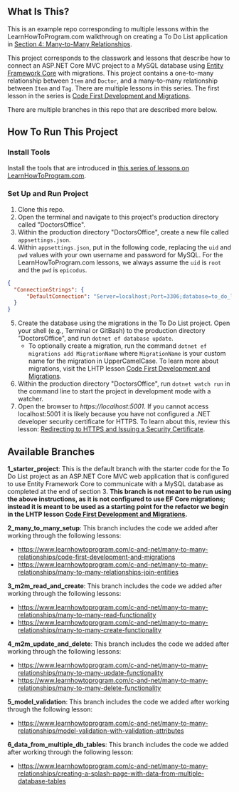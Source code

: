 ## What Is This?

This is an example repo corresponding to multiple lessons within the LearnHowToProgram.com walkthrough on creating a To Do List application in [Section 4: Many-to-Many Relationships](https://www.learnhowtoprogram.com/c-and-net/many-to-many-relationships).

This project corresponds to the classwork and lessons that describe how to connect an ASP.NET Core MVC project to a MySQL database using [Entity Framework Core](https://learn.microsoft.com/en-us/ef/core/) with migrations. This project contains a one-to-many relationship between `Item` and `Doctor`, and a many-to-many relationship between `Item` and `Tag`. There are multiple lessons in this series. The first lesson in the series is [Code First Development and Migrations](https://www.learnhowtoprogram.com/c-and-net-part-time/many-to-many-relationships/code-first-development-and-migrations).

There are multiple branches in this repo that are described more below.

## How To Run This Project

### Install Tools

Install the tools that are introduced in [this series of lessons on LearnHowToProgram.com](https://www.learnhowtoprogram.com/c-and-net/getting-started-with-c).

### Set Up and Run Project

1. Clone this repo.
2. Open the terminal and navigate to this project's production directory called "DoctorsOffice".
3. Within the production directory "DoctorsOffice", create a new file called `appsettings.json`.
4. Within `appsettings.json`, put in the following code, replacing the `uid` and `pwd` values with your own username and password for MySQL. For the LearnHowToProgram.com lessons, we always assume the `uid` is `root` and the `pwd` is `epicodus`.

```json
{
  "ConnectionStrings": {
      "DefaultConnection": "Server=localhost;Port=3306;database=to_do_list_with_many_to_many;uid=root;pwd=epicodus;"
  }
}
```

5. Create the database using the migrations in the To Do List project. Open your shell (e.g., Terminal or GitBash) to the production directory "DoctorsOffice", and run `dotnet ef database update`. 
    - To optionally create a migration, run the command `dotnet ef migrations add MigrationName` where `MigrationName` is your custom name for the migration in UpperCamelCase. To learn more about migrations, visit the LHTP lesson [Code First Development and Migrations](https://www.learnhowtoprogram.com/c-and-net-part-time/many-to-many-relationships/code-first-development-and-migrations).
6. Within the production directory "DoctorsOffice", run `dotnet watch run` in the command line to start the project in development mode with a watcher.
4. Open the browser to _https://localhost:5001_. If you cannot access localhost:5001 it is likely because you have not configured a .NET developer security certificate for HTTPS. To learn about this, review this lesson: [Redirecting to HTTPS and Issuing a Security Certificate](https://www.learnhowtoprogram.com/lessons/redirecting-to-https-and-issuing-a-security-certificate).


## Available Branches

**1_starter_project**: This is the default branch with the starter code for the To Do List project as an ASP.NET Core MVC web application that is configured to use Entity Framework Core to communicate with a MySQL database as completed at the end of section 3. **This branch is not meant to be run using the above instructions, as it is not configured to use EF Core migrations; instead it is meant to be used as a starting point for the refactor we begin in the LHTP lesson [Code First Development and Migrations](https://www.learnhowtoprogram.com/c-and-net-part-time/many-to-many-relationships/code-first-development-and-migrations).**

**2_many_to_many_setup**: This branch includes the code we added after working through the following lessons:

- https://www.learnhowtoprogram.com/c-and-net/many-to-many-relationships/code-first-development-and-migrations
- https://www.learnhowtoprogram.com/c-and-net/many-to-many-relationships/many-to-many-relationships-join-entities

**3_m2m_read_and_create**: This branch includes the code we added after working through the following lessons:

- https://www.learnhowtoprogram.com/c-and-net/many-to-many-relationships/many-to-many-read-functionality
- https://www.learnhowtoprogram.com/c-and-net/many-to-many-relationships/many-to-many-create-functionality

**4_m2m_update_and_delete**: This branch includes the code we added after working through the following lessons:

- https://www.learnhowtoprogram.com/c-and-net/many-to-many-relationships/many-to-many-update-functionality
- https://www.learnhowtoprogram.com/c-and-net/many-to-many-relationships/many-to-many-delete-functionality

**5_model_validation**: This branch includes the code we added after working through the following lesson:

- https://www.learnhowtoprogram.com/c-and-net/many-to-many-relationships/model-validation-with-validation-attributes

**6_data_from_multiple_db_tables**: This branch includes the code we added after working through the following lesson:

- https://www.learnhowtoprogram.com/c-and-net/many-to-many-relationships/creating-a-splash-page-with-data-from-multiple-database-tables